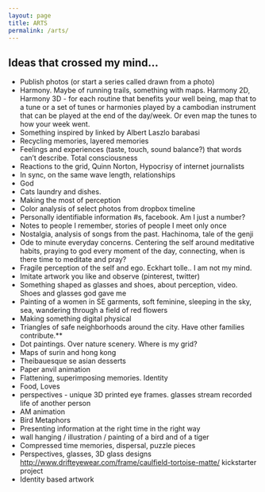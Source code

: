 ```yaml
---
layout: page
title: ARTS
permalink: /arts/
---
```


## Ideas that crossed my mind... 

* Publish photos (or start a series called drawn from a photo)
* Harmony. Maybe of running trails, something with maps. Harmony 2D, Harmony 3D - for each routine that benefits your well being, map that to a tune or a set of tunes or harmonies played by a cambodian instrument that can be played at the end of the day/week. Or even map the tunes to how your week went. 
* Something inspired by linked by Albert Laszlo barabasi
* Recycling memories, layered memories
* Feelings and experiences (taste, touch, sound balance?) that words can’t describe. Total consciousness
* Reactions to the grid, Quinn Norton, Hypocrisy of internet journalists
* In sync, on the same wave length, relationships
* God
* Cats laundry and dishes. 
* Making the most of perception
* Color analysis of select photos from dropbox timeline
* Personally identifiable information #s, facebook. Am I just a number?
* Notes to people I remember, stories of people I meet only once
* Nostalgia, analysis of songs from the past. Hachinoma, tale of the genji
* Ode to minute everyday concerns. Centering the self around meditative habits, praying to god every moment of the day, connecting, when is there time to meditate and pray?
* Fragile perception of the self and ego. Eckhart tolle.. I am not my mind.
* Imitate artwork you like and observe (pinterest, twitter)
* Something shaped as glasses and shoes, about perception, video.  Shoes and glasses god gave me
* Painting of a women in SE garments, soft feminine, sleeping in the sky, sea, wandering through a field of red flowers
* Making something digital physical
* Triangles of safe neighborhoods around the city. Have other families contribute.**
* Dot paintings. Over nature scenery. Where is my grid?
* Maps of surin and hong kong
* Theibauesque se asian desserts
* Paper anvil animation
* Flattening, superimposing memories. Identity
* Food, Loves
* perspectives - unique 3D printed eye frames. glasses stream recorded life of another person 
* AM animation
* Bird Metaphors
* Presenting information at the right time in the right way
* wall hanging / illustration / painting of a bird and of a tiger
* Compressed time memories,  dispersal,  puzzle pieces
* Perspectives, glasses, 3D glass designs http://www.drifteyewear.com/frame/caulfield-tortoise-matte/ kickstarter project
* Identity based artwork

